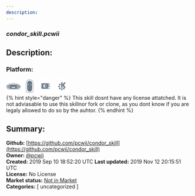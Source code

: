 ```yaml
---
description: 
---
```


### _condor_skill.pcwii_  
## Description:  
  
### Platform:  
 ![Mark I](../.gitbook/assets/mark-1-icon.png)  ![Mark II](../.gitbook/assets/mark-2-icon.png)  ![Picroft](../.gitbook/assets/picroft-icon.png)  ![plasmoid](../.gitbook/assets/kde.png)   
{% hint style="danger" %}
This skill dosnt have any license attatched. It is not adviasable to use this skillnor fork or clone, as you dont know if you are legaly allowed to do so by the auhtor.
{% endhint %}
  
## Summary:  
**Github:** [https://github.com/pcwii/condor_skill](https://github.com/pcwii/condor_skill)  
**Owner:** [@pcwii](https://github.com/pcwii)  
**Created:** 2019 Sep 10 18:52:20 UTC  **Last updated:** 2019 Nov 12 20:15:51 UTC  
**License:** No License  
**Market status:** [Not in Market](https://market.mycroft.ai/skill/)  
**Categories:** [ uncategorized ]   

